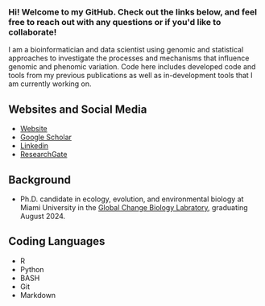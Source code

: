 ### Hi! Welcome to my GitHub. Check out the links below, and feel free to reach out with any questions or if you'd like to collaborate!

I am a bioinformatician and data scientist using genomic and statistical approaches to investigate the processes and mechanisms that influence genomic and phenomic variation. Code here includes developed code and tools from my previous publications as well as in-development tools that I am currently working on. 



## Websites and Social Media
- [Website](https://kfarleigh.github.io/) 
- [Google Scholar](https://scholar.google.com/citations?user=ZKbwA2oAAAAJ&hl=en)
- [Linkedin](https://www.linkedin.com/in/keaka-farleigh-5a638211a/)
- [ResearchGate](https://www.researchgate.net/profile/Keaka-Farleigh-2)

## Background
- Ph.D. candidate in ecology, evolution, and environmental biology at Miami University in the [Global Change Biology Labratory](https://caloprymnus.com/), graduating August 2024.

## Coding Languages
- R
- Python
- BASH
- Git
- Markdown



<!--
**kfarleigh/kfarleigh** is a ✨ _special_ ✨ repository because its `README.md` (this file) appears on your GitHub profile.

![github stats](https://github-readme-stats.vercel.app/api?username=kfarleigh&show_icons=true)

Here are some ideas to get you started:

- 🔭 I’m currently working on ...
- 🌱 I’m currently learning ...
- 👯 I’m looking to collaborate on ...
- 🤔 I’m looking for help with ...
- 💬 Ask me about ...
- 📫 How to reach me: ...
- 😄 Pronouns: ...
- ⚡ Fun fact: ...
-->
